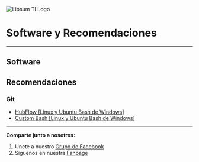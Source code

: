 ![Lipsum TI Logo](https://avatars1.githubusercontent.com/u/34778222?s=120 "Lipsum TI")

# Software y Recomendaciones
----------

## Software


## Recomendaciones

### Git

* [HubFlow \[Linux y Ubuntu Bash de Windows\]](https://datasift.github.io/gitflow/TheHubFlowTools.html)
* [Custom Bash \[Linux y Ubuntu Bash de Windows\]](https://github.com/Lipsum-ti/custom-bash)

----------

**Comparte junto a nosotros:**

1. Unete a nuestro [Grupo de Facebook](https://www.facebook.com/groups/222210344882119/)
2. Síguenos en nuestra [Fanpage](https://www.facebook.com/lipsum.ti/?ref=bookmarks)